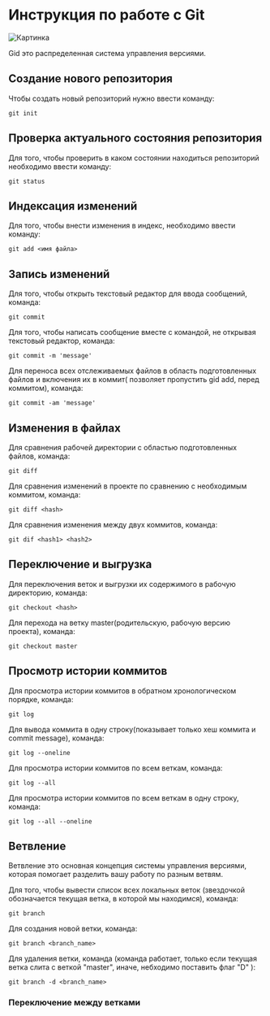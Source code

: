 # Инструкция по работе с Git

![Картинка](git.jpg)

Gid это распределенная система управления версиями.

## Создание нового репозитория
Чтобы создать новый репозиторий нужно ввести команду:

    git init

## Проверка актуального состояния репозитория

Для того, чтобы проверить в каком состоянии находиться репозиторий необходимо ввести команду:

    git status

## Индексация изменений

Для того, чтобы внести изменения в индекс, необходимо ввести команду:

    git add <имя файла>

## Запись изменений

Для того, чтобы открыть текстовый редактор для ввода сообщений, команда:

    git commit 

Для того, чтобы написать сообщение вместе с командой, не открывая текстовый редактор, команда:

    git commit -m 'message'

Для переноса всех отслеживаемых файлов в область подготовленных файлов и включения их в коммит( позволяет пропустить gid add, перед коммитом), команда:

    git commit -am 'message'

## Изменения в файлах

Для сравнения рабочей директории с областью подготовленных файлов, команда:

    git diff

Для сравнения изменений в проекте по сравнению с необходимым коммитом, команда:

    git diff <hash>

Для сравнения изменения между двух коммитов, команда:

    git dif <hash1> <hash2>

## Переключение и выгрузка

Для переключения веток и выгрузки их содержимого в рабочую директорию, команда:

    git checkout <hash>

Для перехода на ветку master(родительскую, рабочую версию проекта), команда:

    git checkout master

## Просмотр истории коммитов

Для просмотра истории коммитов в обратном хронологическом порядке, команда:

    git log

Для вывода коммита в одну строку(показывает только хеш коммита и commit message), команда:

    git log --oneline

Для просмотра истории коммитов по всем веткам, команда:

    git log --all

Для просмотра истории коммитов по всем веткам в одну строку, команда:

    git log --all --oneline

## Ветвление

Ветвление это основная концепция системы управления версиями, которая помогает разделить вашу работу по разным ветвям.

Для того, чтобы вывести список всех локальных веток (звездочкой обозначается текущая ветка, в которой мы находимся), команда:

    git branch

Для создания новой ветки, команда:

    git branch <branch_name>

Для удаления ветки, команда (команда работает, только если текущая ветка слита с веткой "master", иначе, небходимо поставить флаг "D" ):

    git branch -d <branch_name>

### Переключение между ветками




